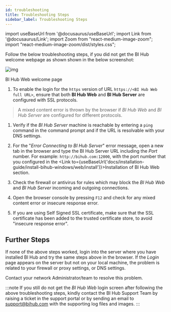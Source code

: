 ```yaml
---
id: troubleshooting
title: Troubleshooting Steps
sidebar_label: Troubleshooting Steps
---
```

import useBaseUrl from '@docusaurus/useBaseUrl';
import Link from '@docusaurus/Link';
import Zoom from "react-medium-image-zoom";
import "react-medium-image-zoom/dist/styles.css";

Follow the below troubleshooting steps, if you did not get the BI Hub welcome webpage as shown shown in the below screenshot:

 <div class="center">
   <Zoom>
     <img alt="img" src={useBaseUrl('/doc-images/fig3_3-web-verification.png')}/>
   </Zoom>
 <p>BI Hub Web welcome page</p>
 </div>

1. To enable the login for the `https` version of URL `https://<BI Hub Web full URL>`, ensure that both **BI Hub Web** and **BI Hub Server** are configured with SSL protocols.

 > A mixed content error is thrown by the browser if *BI Hub Web* and *BI Hub Server* are configured for different protocols.

1. Verify if the *BI Hub Server* machine is reachable by entering a `ping` command in the command prompt and if the URL is resolvable with your DNS settings.

1. For the "*Error Connecting to BI Hub Server*" error message, open a new tab in the browser and type the BI Hub Server URL including the *Port* number.
For example: `http://bihub.com:12000`, with the port number that you configured in the <Link to={useBaseUrl('docs/installation-guide/install-bihub-windows/web/install')}>Installation of BI Hub Web</Link> section.

1. Check the firewall or antivirus for rules which may block the *BI Hub Web* and *BI Hub Server* incoming and outgoing connections.

1. Open the browser console by pressing `F12` and check for any mixed content error or insecure response error.

1. If you are using Self Signed SSL certificate, make sure that the SSL certificate has been added to the trusted certificate store, to avoid "insecure response error".

## Further Steps

If none of the above steps worked, login into the server where you have installed BI Hub and try the same steps above in the browser.
If the *Login* page appears on the server but not on your local machine, the problem is related to your firewall or proxy settings, or DNS settings.

Contact your network Administrator/team to resolve this problem.

:::note
If you still do not get the *BI Hub Web* login screen after following the above troubleshooting steps, kindly contact the BI Hub Support Team by raising a ticket in the support portal or by sending an email to support@bihub.com with the supporting log files and images.
:::
